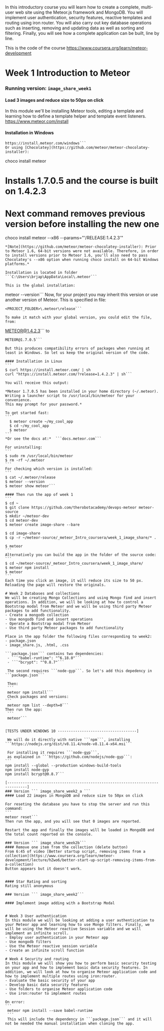 In this introductory course you will learn how to create a complete, multi-user web site using the Meteor.js framework and MongoDB. You will implement user authentication, security features, reactive templates and routing using iron router. You will also carry out key database operations such as inserting, removing and updating data as well as sorting and filtering. Finally, you will see how a complete application can be built, line by line.

This is the code of the course https://www.coursera.org/learn/meteor-development

# Week 1 Introduction to Meteor
### Running version: ``` image_share_week1 ```
#### Load 3 images and reduce size to 50px on click

In this module we'll be installing Meteor tools, editing a template and learning how to define a template helper and template event listeners.
https://www.meteor.com/install

#### Installation in Windows
```
https://install.meteor.com/windows```
Or using [Chocolatey](https://github.com/meteor/meteor-chocolatey-installer):
```
choco install meteor
# Installs 1.7.0.5 and the course is built on 1.4.2.3

# Next command removes previous version before installing the new one
choco install meteor --x86 --params="'/RELEASE:1.4.2.3'"
```
*[Note](https://github.com/meteor/meteor-chocolatey-installer): Prior to Meteor 1.6, 64-bit versions were not available. Therefore, in order to install versions prior to Meteor 1.6, you'll also need to pass Chocolatey's --x86 option when running choco install on 64-bit Windows platforms.*

Installation is located in folder ```C:\Users\brjap\AppData\Local\.meteor```

This is the global installation:
```
meteor --version```
Now, for your project you may inherit this version or use another version of Meteor. This is specified in file:
```
<PROJECT_FOLDER>\.meteor\release```

To make it match with your global version, you could edit the file, from:
```
METEOR@1.4.2.3```
to
````
METEOR@1.7.0.5```

But this produces compatibility errors of packages when running at least in Windows. So let us keep the original version of the code.

#### Installation in Linux
```
$ curl https://install.meteor.com/ | sh
curl "https://install.meteor.com/?release=1.4.2.3" | sh```

You will receive this output:

*Meteor 1.7.0.5 has been installed in your home directory (~/.meteor).
Writing a launcher script to /usr/local/bin/meteor for your convenience.
This may prompt for your password.*

To get started fast:
```
  $ meteor create ~/my_cool_app
  $ cd ~/my_cool_app
  $ meteor
```
*Or see the docs at:*  ```docs.meteor.com```

For uninstalling:
```
$ sudo rm /usr/local/bin/meteor
$ rm -rf ~/.meteor
```
For checking which version is installed:
```
$ cat ~/.meteor/release
$ meteor --version
$ meteor show meteor```

#### Then run the app of week 1
```
$ cd ~
$ git clone https://github.com/therobotacademy/devops-meteor meteor-source
$ mkdir ~/meteor-dev
$ cd meteor-dev
$ meteor create image-share --bare

$ cd image-share
$ cp -r ~/meteor-source/_meteor_Intro_coursera/week_1_image_share/* .

$ meteor
```
Alternatively you can build the app in the folder of the source code:
```
$ cd ~/meteor-source/_meteor_Intro_coursera/week_1_image_share/
$ meteor npm install
$ meteor
```
Each time you click an image, it will reduce its size to 50 px.
Reloading the page will restore the originals.

# Week 2 Databases and collections
We will be creating Mongo Collections and using Mongo find and insert operations. In addition, we will be looking at how to control a Bootstrap modal from Meteor and we will be using third party Meteor packages to add functionality.
- Create a mongodb collection
- Use mongodb find and insert operations
- Operate a Bootstrap modal from Meteor
- Use third party Meteor packages to add functionality

Place in the app folder the following files corresponding to week2:
- package.json
- image_share.js, .html, .css

```package.json``` contains two dependencies:
 - ```"babel-runtime": "^6.18.0"```
 - ```"bcrypt": "^0.8.7"```

 The second requires ```node-gyp```. So let's add this depedency in ```package.json```

 Then:
 ```
 meteor npm install```
 Check packages and versions:
```
 meteor npm list --depth=0```
Then run the app:
 ```
 meteor```


[TESTS UNDER WINDOWS 10 ------------------------------------]

 We will do it directly with native ```npm```, installing ```https://nodejs.org/dist/v8.11.4/node-v8.11.4-x64.msi```

 For installing it requires ```node-gyp```,
 as explained in ```https://github.com/nodejs/node-gyp```:
```
npm install --global --production windows-build-tools
npm install node-gyp
npm install bcrypt@0.8.7```

[-------------------------------------------------------------------------------]
### Version ``` image_share_week2_a ```
#### Load 22 images in MongoDB and reduce size to 50px on click

For reseting the database you have to stop the server and run this command:
```
meteor reset```
Then run the app, and you will see that 0 images are reported.

Restart the app and finally the images will be loaded in MongoDB and the total count reported on the console.

### Version ``` image_share_week2b```
#### Remove one item from the collection (delete button)
From 6:45 of video [Better startup script, removing items from a collection](https://www.coursera.org/learn/meteor-development/lecture/hZwo6/better-start-up-script-removing-items-from-a-collection)
Button appears but it doesn't work.


#### Star Rating and sorting
Rating still anonymous

### Version ``` image_share_week2```

#### Implement image adding with a Bootstrap Modal


# Week 3 User authentication
In this module we will be looking at adding a user authentication to your Meteor app and learning how to use Mongo filters. Finally, we will be using the Meteor reactive Session variable and we will implement an infinite scroll.
- Employ user authentication in your Meteor app
- Use mongodb filters
- Use the Meteor reactive session variable
- Create an infinite scroll function

# Week 4 Security and routing
In this module we will show you how to perform basic security testing on your app and how to implement basic data security features. In addition, we will look at how to organise Meteor application code and how to implement multiple routes using iron:router.
- Evaluate the basic security of your app
- Develop basic data security features
- Use folders to organise Meteor application code
- Use iron:router to implement routes

On error:
```
 meteor npm install --save babel-runtime
 ```
 This will include the dependency in ```package.json``` and it will not be needed the manual installation when cloning the app.
